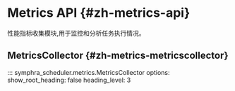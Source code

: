 # Metrics API {#zh-metrics-api}

性能指标收集模块,用于监控和分析任务执行情况。

## MetricsCollector {#zh-metrics-metricscollector}

::: symphra_scheduler.metrics.MetricsCollector
    options:
      show_root_heading: false
      heading_level: 3
